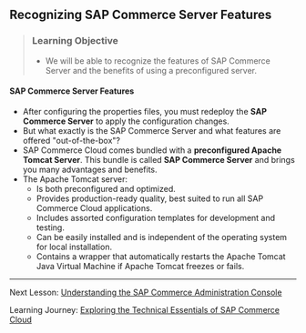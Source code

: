## Recognizing SAP Commerce Server Features

> ### Learning Objective
>
> - We will be able to recognize the features of SAP Commerce Server and the benefits of using a preconfigured server.

#### SAP Commerce Server Features

- After configuring the properties files, you must redeploy the **SAP Commerce Server** to apply the configuration changes.
- But what exactly is the SAP Commerce Server and what features are offered "out-of-the-box"?
- SAP Commerce Cloud comes bundled with a **preconfigured Apache Tomcat Server**. This bundle is called **SAP Commerce Server** and brings you many advantages and benefits.
- The Apache Tomcat server:
  - Is both preconfigured and optimized.
  - Provides production-ready quality, best suited to run all SAP Commerce Cloud applications.
  - Includes assorted configuration templates for development and testing.
  - Can be easily installed and is independent of the operating system for local installation.
  - Contains a wrapper that automatically restarts the Apache Tomcat Java Virtual Machine if Apache Tomcat freezes or fails.

---

Next Lesson: [Understanding the SAP Commerce Administration Console](J01U02T05-Understanding-the-SAP-Commerce-Administration-Console.md)

Learning Journey: [Exploring the Technical Essentials of SAP Commerce Cloud](..)
